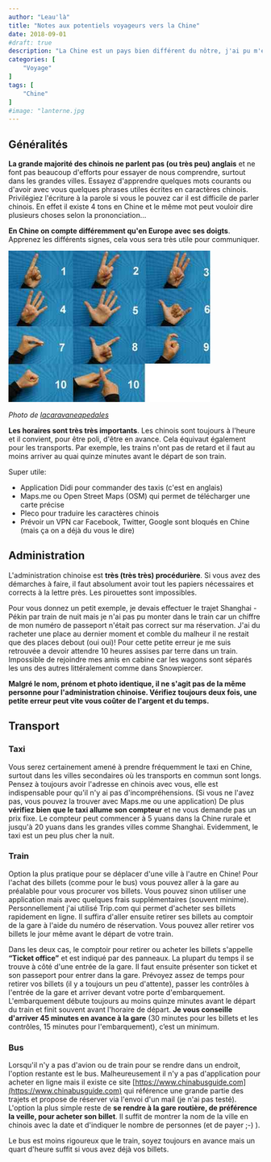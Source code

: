 ```yaml
---
author: "Leau'là"
title: "Notes aux potentiels voyageurs vers la Chine"
date: 2018-09-01
#draft: true
description: "La Chine est un pays bien différent du nôtre, j'ai pu m'en rendre compte après une expérience de 6 mois comme étudiante dans la ville de Shanghai en 2018. Au cas où il vous prendrait de vous envoler vers cet étonnant pays, je vous laisse quelques conseils (bien loin d'être exhaustifs) pour apprécier au mieux votre vie sur place."
categories: [
    "Voyage"
]
tags: [
    "Chine"
]
#image: "lanterne.jpg
---
```


## Généralités

  **La grande majorité des chinois ne parlent pas (ou très peu) anglais** et ne font pas beaucoup d'efforts pour essayer de nous comprendre, surtout dans les grandes villes. Essayez d'apprendre quelques mots courants ou 	d'avoir avec vous quelques phrases utiles écrites en caractères chinois. Privilégiez l'écriture à la parole si vous le pouvez car il est difficile de parler chinois. En effet il existe 4 tons en Chine et le même mot peut vouloir 	dire plusieurs choses selon la prononciation…

**En Chine on compte différemment qu'en Europe avec ses doigts**. Apprenez les différents signes, cela vous sera très utile pour communiquer.

![](compter.jpg)

_Photo de [lacaravaneapedales](http://www.lacaravaneapedales.com/2011/10/special-enfants-cest-du-chinois/)_

**Les horaires sont très très importants**. Les chinois sont toujours à l'heure et il convient, pour être poli, d'être en avance. Cela équivaut également pour les transports. Par exemple, les trains n'ont pas de retard et il faut au moins arriver au quai quinze minutes avant le départ de son train.

Super utile:

*	Application Didi pour commander des taxis (c'est en anglais)
*	Maps.me ou Open Street Maps (OSM) qui permet de télécharger une carte précise
*	Pleco pour traduire les caractères chinois
*	Prévoir un VPN car Facebook, Twitter, Google sont bloqués en Chine (mais ça on a déjà du vous le dire)

## Administration

L'administration chinoise est **très (très très) procédurière**. Si vous avez des démarches à faire, il faut absolument avoir tout les papiers nécessaires et corrects à la lettre près. Les pirouettes sont impossibles.

Pour vous donnez un petit exemple, je devais effectuer le trajet Shanghai - Pékin par train de nuit mais je n'ai pas pu monter dans le train car un chiffre de mon numéro de passeport n'était pas correct sur ma réservation. J'ai du racheter une place au dernier moment et comble du malheur il ne restait que des places debout (oui oui)! Pour cette petite erreur je me suis retrouvée a devoir attendre 10 heures assises par terre dans un train. Impossible de rejoindre mes amis en cabine car les wagons sont séparés les uns des autres littéralement comme dans Snowpiercer.

**Malgré le nom, prénom et photo identique, il ne s'agit pas de la même personne pour l'administration chinoise. Vérifiez toujours deux fois, une petite erreur peut vite vous coûter de l'argent et du temps.**


## Transport
### Taxi

Vous serez certainement amené à prendre fréquemment le taxi en Chine, surtout dans les villes secondaires où les transports en commun sont longs. Pensez à toujours avoir l'adresse en chinois avec vous, elle est indispensable pour qu'il n'y ai pas d'incompréhensions. (Si vous ne l'avez pas, vous pouvez la trouver avec Maps.me ou une application) De plus **vérifiez bien que le taxi allume son compteur** et ne vous demande pas un prix fixe. Le compteur peut commencer à 5 yuans dans la Chine rurale et jusqu'à 20 yuans dans les grandes villes comme Shanghai. Evidemment, le taxi est un peu plus cher la nuit.

### Train

Option la plus pratique pour se déplacer d'une ville à l'autre en Chine! Pour l'achat des billets (comme pour le bus) vous pouvez aller à la gare au préalable pour vous procurer vos billets. Vous pouvez sinon utiliser une application mais avec quelques frais supplémentaires (souvent minime). Personnellement j'ai utilisé Trip.com qui permet d'acheter ses billets rapidement en ligne. Il suffira d'aller ensuite retirer ses billets au comptoir de la gare à l'aide du numéro de réservation. Vous pouvez aller retirer vos billets le jour même avant le départ de votre train.

Dans les deux cas, le comptoir pour retirer ou acheter les billets s'appelle **“Ticket office”** et est indiqué par des panneaux. La plupart du temps il se trouve à côté d'une entrée de la gare. Il faut ensuite présenter son ticket et son passeport pour entrer dans la gare. Prévoyez assez de temps pour retirer vos billets (il y a toujours un peu d'attente), passer les contrôles à l'entrée de la gare et arriver devant votre porte d'embarquement. L'embarquement débute toujours au moins quinze minutes avant le départ du train et finit souvent avant l'horaire de départ. **Je vous conseille d'arriver 45 minutes en avance à la gare** (30 minutes pour les billets et les contrôles, 15 minutes pour l'embarquement), c’est un minimum.

### Bus

Lorsqu'il n'y a pas d'avion ou de train pour se rendre dans un endroit, l'option restante est le bus. Malheureusement il n'y a pas d'application pour acheter en ligne mais il existe ce site [https://www.chinabusguide.com](https://www.chinabusguide.com)  qui référence une grande partie des trajets et propose de réserver via l'envoi d'un mail (je n'ai pas testé). L'option la plus simple reste de **se rendre à la gare routière, de préférence la veille, pour acheter son billet**. Il suffit de montrer la nom de la ville en chinois avec la date et d'indiquer le nombre de personnes (et de payer ;-) ).

Le bus est moins rigoureux que le train, soyez toujours en avance mais un quart d'heure suffit si vous avez déjà vos billets.
